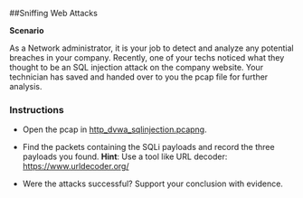 ##Sniffing Web Attacks

**Scenario**

As a Network administrator, it is your job to detect and analyze any potential breaches in your company. Recently, one of your techs noticed what they thought to be an SQL injection attack on the company website. Your technician has saved and handed over to you the pcap file for further analysis. 

### Instructions

- Open the pcap in [http_dvwa_sqlinjection.pcapng](http_dvwa_sqlinjection.pcapng).

- Find the packets containing the SQLi payloads and record the three payloads you found. 
   **Hint**: Use a tool like URL decoder: <https://www.urldecoder.org/>

- Were the attacks successful? Support your conclusion with evidence.
